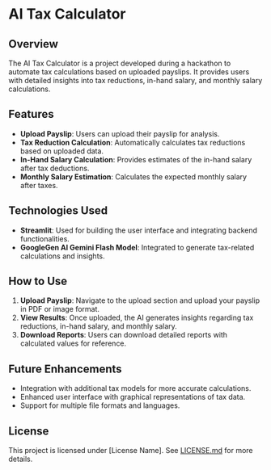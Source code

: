 # AI Tax Calculator

## Overview
The AI Tax Calculator is a project developed during a hackathon to automate tax calculations based on uploaded payslips. It provides users with detailed insights into tax reductions, in-hand salary, and monthly salary calculations.

## Features
- **Upload Payslip**: Users can upload their payslip for analysis.
- **Tax Reduction Calculation**: Automatically calculates tax reductions based on uploaded data.
- **In-Hand Salary Calculation**: Provides estimates of the in-hand salary after tax deductions.
- **Monthly Salary Estimation**: Calculates the expected monthly salary after taxes.

## Technologies Used
- **Streamlit**: Used for building the user interface and integrating backend functionalities.
- **GoogleGen AI Gemini Flash Model**: Integrated to generate tax-related calculations and insights.

## How to Use
1. **Upload Payslip**: Navigate to the upload section and upload your payslip in PDF or image format.
2. **View Results**: Once uploaded, the AI generates insights regarding tax reductions, in-hand salary, and monthly salary.
3. **Download Reports**: Users can download detailed reports with calculated values for reference.

## Future Enhancements
- Integration with additional tax models for more accurate calculations.
- Enhanced user interface with graphical representations of tax data.
- Support for multiple file formats and languages.

## License
This project is licensed under [License Name]. See [LICENSE.md](link-to-license-file) for more details.
